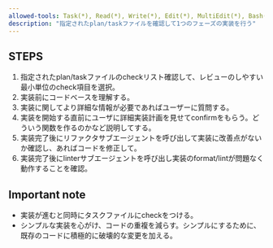 ```yaml
---
allowed-tools: Task(*), Read(*), Write(*), Edit(*), MultiEdit(*), Bash(*), Grep(*), Glob(*), LS(*), TodoWrite(*), TodoRead(*)
description: "指定されたplan/taskファイルを確認して1つのフェーズの実装を行う"
---
```


## STEPS
1. 指定されたplan/taskファイルのcheckリスト確認して、レビューのしやすい最小単位のcheck項目を選択。
2. 実装前にコードベースを理解する。
3. 実装に関してより詳細な情報が必要であればユーザーに質問する。
4. 実装を開始する直前にユーザに詳細実装計画を見せてconfirmをもらう。どういう関数を作るのかなど説明してする。
5. 実装完了後にリファクタサブエージェントを呼び出して実装に改善点がないか確認し、あればコードを修正して。
6. 実装完了後にlinterサブエージェントを呼び出し実装のformat/lintが問題なく動作することを確認。

## Important note

- 実装が進むと同時にタスクファイルにcheckをつける。
- シンプルな実装を心がけ、コードの重複を減らす。シンプルにするために、既存のコードに積極的に破壊的な変更を加える。
